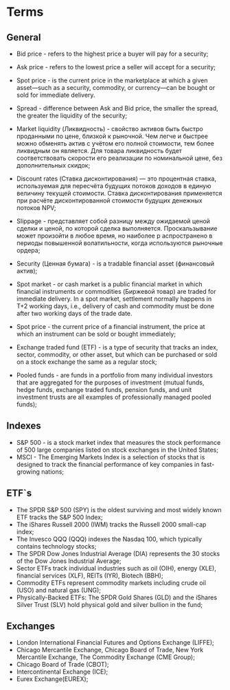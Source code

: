 # Terms

## General

- Bid price - refers to the highest price a buyer will pay for a security;
  
- Ask price - refers to the lowest price a seller will accept for a security;

- Spot price - is the current price in the marketplace at which a given asset—such as a security, commodity, or currency—can be bought or sold for immediate 
  delivery.
  
- Spread - difference between Ask and Bid price, the smaller the spread, the greater the liquidity of the security;

- Market liquidity (Ликвидность) - свойство активов быть быстро проданными по цене, близкой к рыночной. Чем легче и быстрее можно обменять актив с учётом его полной стоимости, 
  тем более ликвидным он является. Для товара ликвидность будет соответствовать скорости его реализации по номинальной цене, без дополнительных скидок;

- Discount rates (Ставка дисконтирования) — это процентная ставка, используемая для пересчёта будущих потоков доходов в единую величину текущей стоимости. Ставка дисконтирования
  применяется при расчёте дисконтированной стоимости будущих денежных потоков NPV;

- Slippage - представляет собой разницу между ожидаемой ценой сделки и ценой, по которой сделка выполняется. Проскальзывание может произойти в любое время, но наиболее 
 р аспространено в периоды повышенной волатильности, когда используются рыночные ордера;

- Security (Ценная бумага) - is a tradable financial asset (финансовый актив);

- Spot market - or cash market is a public financial market in which financial instruments or commodities (Биржевой товар) are traded for immediate delivery. In a spot market,
  settlement normally happens in T+2 working days, i.e., delivery of cash and commodity must be done after two working days of the trade date.

- Spot price - the current price of a financial instrument, the price at which an instrument can be sold or bought immediately;

- Exchange traded fund (ETF) -  is a type of security that tracks an index, sector, commodity, or other asset, but which can be purchased or sold on a stock exchange the same as a regular stock;

- Pooled funds - are funds in a portfolio from many individual investors that are aggregated for the purposes of investment (mutual funds, hedge funds, exchange traded funds, 
 pension funds, and unit investment trusts are all examples of professionally managed pooled funds);

## Indexes

- S&P 500 - is a stock market index that measures the stock performance of 500 large companies listed on stock exchanges in the United States;
- MSCI - The Emerging Markets Index is a selection of stocks that is designed to track the financial performance of key companies in fast-growing nations;

## ETF`s

- The SPDR S&P 500 (SPY) is the oldest surviving and most widely known ETF tracks the S&P 500 Index;
- The iShares Russell 2000 (IWM) tracks the Russell 2000 small-cap index;
- The Invesco QQQ (QQQ) indexes the Nasdaq 100, which typically contains technology stocks;
- The SPDR Dow Jones Industrial Average (DIA) represents the 30 stocks of the Dow Jones Industrial Average;
- Sector ETFs track individual industries such as oil (OIH), energy (XLE), financial services (XLF), REITs (IYR), Biotech (BBH);
- Commodity ETFs represent commodity markets including crude oil (USO) and natural gas (UNG);
- Physically-Backed ETFs: The SPDR Gold Shares (GLD) and the iShares Silver Trust (SLV) hold physical gold and silver bullion in the fund;

## Exchanges

- London International Financial Futures and Options Exchange (LIFFE);
- Chicago Mercantile Exchange, Chicago Board of Trade, New York Mercantile Exchange, The Commodity Exchange (CME Group);
- Chicago Board of Trade (CBOT);
- Intercontinental Exchange (ICE);
- Eurex Exchange(EUREX);

